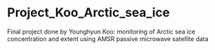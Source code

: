 # Project_Koo_Arctic_sea_ice
Final project done by Younghyun Koo: monitoring of Arctic sea ice concentration and extent using AMSR passive microwave satellite data
